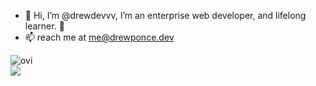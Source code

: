 - 👋 Hi, I’m @drewdevvv, I’m an enterprise web developer, and lifelong learner. 🌱
- 📫 reach me at <a href="mailto:me@drewponce.dev">me@drewponce.dev</a>

<img align="center" src="https://github-readme-stats.vercel.app/api/top-langs?username=drewdevvv&show_icons=true&locale=en&layout=compact&theme=chartreuse-dark" alt="ovi" />
<br>
<img src="https://github-profile-trophy.vercel.app/?username=drewdevvv&theme=juicyfresh&no-bg=true" />
<!---
drewdevvv/drewdevvv is a ✨ special ✨ repository because its `README.md` (this file) appears on your GitHub profile.
You can click the Preview link to take a look at your changes.
--->
